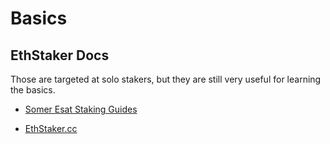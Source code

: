 # Basics

## EthStaker Docs

Those are targeted at solo stakers, but they are still very useful for learning the basics.

* [Somer Esat Staking Guides](https://link.medium.com/KL1bkkHRCub)

* [EthStaker.cc](https://ethstaker.cc)